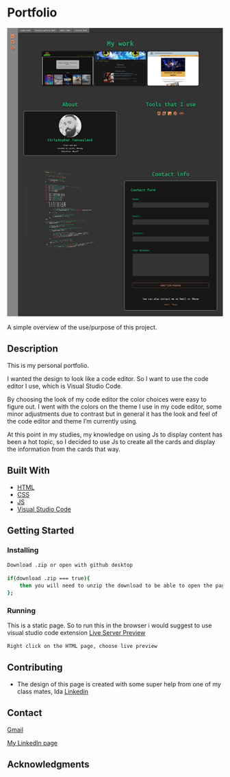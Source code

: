 # Portfolio

![image](/app/assets/img/index.png)

A simple overview of the use/purpose of this project.

## Description

This is my personal portfolio. 

I wanted the design to look like a code editor. So I want to use the code editor I use, which is Visual Studio Code. 

By choosing the look of my code editor the color choices were easy to figure out. I went with the colors on the theme I use in my code editor, some minor adjustments due to contrast but in general it has the look and feel of the code editor and theme I’m currently using. 

At this point in my studies, my knowledge on using Js to display content has been a hot topic, so I decided to use Js to create all the cards and display the information from the cards that way. 


## Built With

- [HTML](https://en.wikipedia.org/wiki/HTML)
- [CSS](https://en.wikipedia.org/wiki/CSS)
- [JS](https://en.wikipedia.org/wiki/JavaScript)
- [Visual Studio Code](https://code.visualstudio.com/)

## Getting Started

### Installing
```bash
Download .zip or open with github desktop
```

```bash
if(download .zip === true){ 
    then you will need to unzip the download to be able to open the page in the browser.
};
```
### Running

This is a static page. So to run this in the browser i would suggest to use visual studio code extension [Live Server Preview](https://marketplace.visualstudio.com/items?itemName=negokaz.live-server-preview)

```bash
Right click on the HTML page, choose live preview
```

## Contributing

- The design of this page is created with some super help from one of my class mates, Ida [Linkedin]()

## Contact

[Gmail](christopher.tonnesalnd@gmail.com)

[My LinkedIn page](www.linkedin.com/in/christopher-tønnesland-8926a821a)

## Acknowledgments
